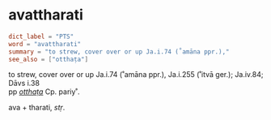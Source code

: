 # avattharati

``` toml
dict_label = "PTS"
word = "avattharati"
summary = "to strew, cover over or up Ja.i.74 (˚amāna ppr.),"
see_also = ["otthaṭa"]
```

to strew, cover over or up Ja.i.74 (˚amāna ppr.), Ja.i.255 (˚itvā ger.); Ja.iv.84; Dāvs i.38  
pp *[otthaṭa](otthaṭa.md)* Cp. pariy˚.

ava \+ tharati, *stṛ*.

